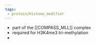```yaml
---
tags:
 - protein/histone_modifier
---
```

- part of the [[COMPASS_MLL]] complex
- required for H3K4me3 tri-methylation
- 